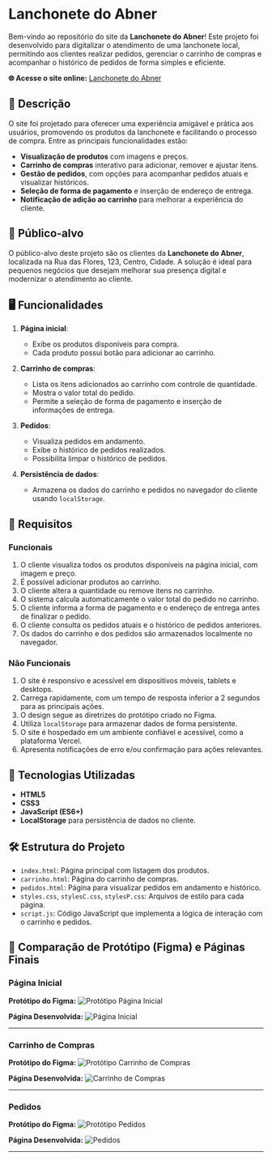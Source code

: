 # Lanchonete do Abner

Bem-vindo ao repositório do site da **Lanchonete do Abner**! Este projeto foi desenvolvido para digitalizar o atendimento de uma lanchonete local, permitindo aos clientes realizar pedidos, gerenciar o carrinho de compras e acompanhar o histórico de pedidos de forma simples e eficiente.

**🌐 Acesse o site online:** [Lanchonete do Abner](https://projeto-lanchonete-pd4x.vercel.app/index.html)

## 📖 Descrição

O site foi projetado para oferecer uma experiência amigável e prática aos usuários, promovendo os produtos da lanchonete e facilitando o processo de compra. Entre as principais funcionalidades estão:

- **Visualização de produtos** com imagens e preços.
- **Carrinho de compras** interativo para adicionar, remover e ajustar itens.
- **Gestão de pedidos**, com opções para acompanhar pedidos atuais e visualizar históricos.
- **Seleção de forma de pagamento** e inserção de endereço de entrega.
- **Notificação de adição ao carrinho** para melhorar a experiência do cliente.

## 🎯 Público-alvo

O público-alvo deste projeto são os clientes da **Lanchonete do Abner**, localizada na Rua das Flores, 123, Centro, Cidade. A solução é ideal para pequenos negócios que desejam melhorar sua presença digital e modernizar o atendimento ao cliente.

## 🖥️ Funcionalidades

1. **Página inicial**:
   - Exibe os produtos disponíveis para compra.
   - Cada produto possui botão para adicionar ao carrinho.

2. **Carrinho de compras**:
   - Lista os itens adicionados ao carrinho com controle de quantidade.
   - Mostra o valor total do pedido.
   - Permite a seleção de forma de pagamento e inserção de informações de entrega.

3. **Pedidos**:
   - Visualiza pedidos em andamento.
   - Exibe o histórico de pedidos realizados.
   - Possibilita limpar o histórico de pedidos.

4. **Persistência de dados**:
   - Armazena os dados do carrinho e pedidos no navegador do cliente usando `localStorage`.

## 📝 Requisitos

### Funcionais

1. O cliente visualiza todos os produtos disponíveis na página inicial, com imagem e preço.
2. É possível adicionar produtos ao carrinho.
3. O cliente altera a quantidade ou remove itens no carrinho.
4. O sistema calcula automaticamente o valor total do pedido no carrinho.
5. O cliente informa a forma de pagamento e o endereço de entrega antes de finalizar o pedido.
6. O cliente consulta os pedidos atuais e o histórico de pedidos anteriores.
7. Os dados do carrinho e dos pedidos são armazenados localmente no navegador.

### Não Funcionais

1. O site é responsivo e acessível em dispositivos móveis, tablets e desktops.
2. Carrega rapidamente, com um tempo de resposta inferior a 2 segundos para as principais ações.
3. O design segue as diretrizes do protótipo criado no Figma.
4. Utiliza `localStorage` para armazenar dados de forma persistente.
5. O site é hospedado em um ambiente confiável e acessível, como a plataforma Vercel.
6. Apresenta notificações de erro e/ou confirmação para ações relevantes.

## 🚀 Tecnologias Utilizadas

- **HTML5**
- **CSS3**
- **JavaScript (ES6+)**
- **LocalStorage** para persistência de dados no cliente.

## 🛠️ Estrutura do Projeto

- `index.html`: Página principal com listagem dos produtos.
- `carrinho.html`: Página do carrinho de compras.
- `pedidos.html`: Página para visualizar pedidos em andamento e histórico.
- `styles.css`, `stylesC.css`, `stylesP.css`: Arquivos de estilo para cada página.
- `script.js`: Código JavaScript que implementa a lógica de interação com o carrinho e pedidos.

## 📸 Comparação de Protótipo (Figma) e Páginas Finais

### Página Inicial
**Protótipo do Figma:**
![Protótipo Página Inicial](https://github.com/user-attachments/assets/12ed21c5-e488-40b1-8cf7-adef8f59d172)

**Página Desenvolvida:**
![Página Inicial](https://github.com/user-attachments/assets/d405e919-61ee-4995-b045-2af7d1da709c)

---

### Carrinho de Compras
**Protótipo do Figma:**
![Protótipo Carrinho de Compras](https://github.com/user-attachments/assets/10d8fd20-6623-4162-a52e-40aaae6ed07a)

**Página Desenvolvida:**
![Carrinho de Compras](https://github.com/user-attachments/assets/694d5a10-911c-4de4-8a67-5399c0b97b4f)

---

### Pedidos
**Protótipo do Figma:**
![Protótipo Pedidos](https://github.com/user-attachments/assets/8a082956-3aa0-4796-a146-6c0129425f98)

**Página Desenvolvida:**
![Pedidos](https://github.com/user-attachments/assets/b9ca7cce-5ba1-4f37-8439-1fe9f6d7a649)

---

